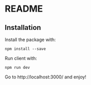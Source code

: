 # README


## Installation

Install the package with:

    npm install --save 
    
Run client with:

    npm run dev
    
Go to http://localhost:3000/ and enjoy!
